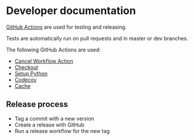 # Developer documentation

[GitHub Actions](https://github.com/features/actions) are used for testing and releasing.

Tests are automatically run on pull requests and in master or dev branches.

The following GitHub Actions are used:

* [Cancel Workflow Action](https://github.com/marketplace/actions/cancel-workflow-action)
* [Checkout](https://github.com/marketplace/actions/checkout)
* [Setup Python](https://github.com/marketplace/actions/setup-python)
* [Codecov](https://github.com/marketplace/actions/codecov)
* [Cache](https://github.com/marketplace/actions/cache)

## Release process

* Tag a commit with a new version
* Create a release with GitHub
* Run a release workflow for the new tag
